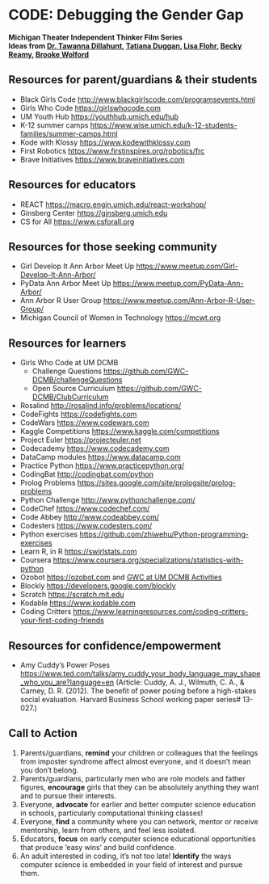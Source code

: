 # CODE: Debugging the Gender Gap
**Michigan Theater Independent Thinker Film Series**  
**Ideas from [Dr. Tawanna Dillahunt](https://www.si.umich.edu/people/tawanna-dillahunt), [Tatiana Duggan](https://www.linkedin.com/in/tatiana-woods-duggan/), [Lisa Flohr](https://www.greenhillsschool.org/about/directory/), [Becky Reamy](https://www.linkedin.com/in/rebeccareamy/), [Brooke Wolford](http://www.brookewolford.com)**  

## Resources for parent/guardians & their students
* Black Girls Code http://www.blackgirlscode.com/programsevents.html
* Girls Who Code https://girlswhocode.com
* UM Youth Hub https://youthhub.umich.edu/hub
* K-12 summer camps https://www.wise.umich.edu/k-12-students-families/summer-camps.html
* Kode with Klossy https://www.kodewithklossy.com
* First Robotics https://www.firstinspires.org/robotics/frc
* Brave Initiatives https://www.braveinitiatives.com

## Resources for educators
* REACT https://macro.engin.umich.edu/react-workshop/
* Ginsberg Center https://ginsberg.umich.edu 
* CS for All https://www.csforall.org

## Resources for those seeking community
* Girl Develop It Ann Arbor Meet Up https://www.meetup.com/Girl-Develop-It-Ann-Arbor/
* PyData Ann Arbor Meet Up https://www.meetup.com/PyData-Ann-Arbor/
* Ann Arbor R User Group https://www.meetup.com/Ann-Arbor-R-User-Group/
* Michigan Council of Women in Technology https://mcwt.org

## Resources for learners

* Girls Who Code at UM DCMB
  - Challenge Questions https://github.com/GWC-DCMB/challengeQuestions
  - Open Source Curriculum https://github.com/GWC-DCMB/ClubCurriculum
* Rosalind http://rosalind.info/problems/locations/
* CodeFights https://codefights.com
* CodeWars https://www.codewars.com
* Kaggle Competitions https://www.kaggle.com/competitions
* Project Euler https://projecteuler.net
* Codecademy https://www.codecademy.com
* DataCamp modules https://www.datacamp.com
* Practice Python https://www.practicepython.org/ 
* CodingBat http://codingbat.com/python 
* Prolog Problems https://sites.google.com/site/prologsite/prolog-problems 
* Python Challenge http://www.pythonchallenge.com/ 
* CodeChef https://www.codechef.com/ 
* Code Abbey http://www.codeabbey.com/ 
* Codesters https://www.codesters.com/
* Python exercises https://github.com/zhiwehu/Python-programming-exercises
* Learn R, in R https://swirlstats.com
* Coursera https://www.coursera.org/specializations/statistics-with-python
* Ozobot https://ozobot.com and [GWC at UM DCMB Activities](https://github.com/GWC-DCMB/ozobotLessons)
* Blockly https://developers.google.com/blockly
* Scratch https://scratch.mit.edu
* Kodable https://www.kodable.com
* Coding Critters https://www.learningresources.com/coding-critters-your-first-coding-friends

## Resources for confidence/empowerment 
* Amy Cuddy’s Power Poses https://www.ted.com/talks/amy_cuddy_your_body_language_may_shape_who_you_are?language=en (Article: Cuddy, A. J., Wilmuth, C. A., & Carney, D. R. (2012). The benefit of power posing before a high-stakes social evaluation. Harvard Business School working paper series# 13-027.)

## Call to Action

1. Parents/guardians, **remind** your children or colleagues that the feelings from imposter syndrome affect almost everyone, and it doesn’t mean you don’t belong.
2. Parents/guardians, particularly men who are role models and father figures, **encourage** girls that they can be absolutely anything they want and to pursue their interests.
3. Everyone, **advocate** for earlier and better computer science education in schools, particularly computational thinking classes!
4. Everyone, **find** a community where you can network, mentor or receive mentorship, learn from others, and feel less isolated.
5. Educators, **focus** on early computer science educational opportunities that produce ‘easy wins’ and build confidence.
6. An adult interested in coding, it’s not too late! **Identify** the ways computer science is embedded in your field of interest and pursue them.
